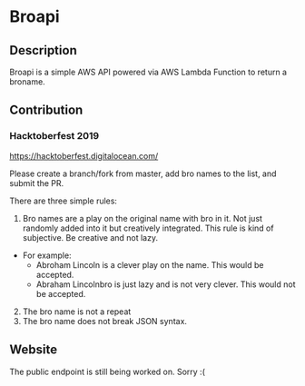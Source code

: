# Broapi

## Description
Broapi is a simple AWS API powered via AWS Lambda Function to return a broname.

## Contribution
### Hacktoberfest 2019
https://hacktoberfest.digitalocean.com/

Please create a branch/fork from master, add bro names to the list, and submit the PR.

There are three simple rules:  
1. Bro names are a play on the original name with bro in it. Not just randomly added into it but creatively integrated. This rule is kind of subjective. Be creative and not lazy.  
      
  * For example:  
	* Abroham Lincoln is a clever play on the name. This would be accepted.  
	* Abraham Lincolnbro is just lazy and is not very clever. This would not be accepted.  
	
2.  The bro name is not a repeat  
3.  The bro name does not break JSON syntax. 

 ## Website
 The public endpoint is still being worked on. Sorry :(
